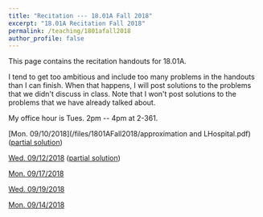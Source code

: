 ```yaml
---
title: "Recitation --- 18.01A Fall 2018"
excerpt: "18.01A Recitation Fall 2018"
permalink: /teaching/1801afall2018
author_profile: false
---
```


This page contains the recitation handouts for 18.01A. 

I tend to get too ambitious and include too many problems in the handouts than I can finish. When that happens, I will post solutions to the problems that we didn't discuss in class. Note that I won't post solutions to the problems that we have already talked about.

My office hour is Tues. 2pm -- 4pm at 2-361.

[Mon. 09/10/2018](/files/1801AFall2018/approximation and LHospital.pdf) ([partial solution](/files/1801AFall2018/Approximation_and_L_Hospital_s_rule_partial_solutions.pdf))

[Wed. 09/12/2018](/files/1801AFall2018/Riemann_Sum.pdf) ([partial solution](/files/1801AFall2018/Riemann_Sum_solution.pdf))

[Mon. 09/17/2018](/files/1801AFall2018/Second_Fundamental_Theorem__area__volume_of_revolution__arc_length.pdf)

[Wed. 09/19/2018](/files/1801AFall2018/Surface_area__work__average_value.pdf)

[Mon. 09/14/2018](/files/1801AFall2018/Trig_substitution.pdf)